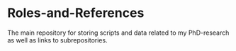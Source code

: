 # Roles-and-References
The main repository for storing scripts and data related to my PhD-research as well as links to subrepositories.
